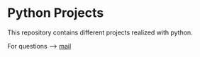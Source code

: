 # Python Projects

This repository contains different projects realized with python.

For questions -->  [mail](mailto:maximilianstaebler@icloud.com)
